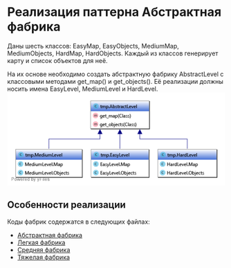 # Реализация паттерна Абстрактная фабрика
Даны шесть классов: EasyMap, EasyObjects, MediumMap, MediumObjects, HardMap, HardObjects. Каждый из классов генерирует карту и список объектов для неё.

На их основе необходимо создать абстрактную фабрику AbstractLevel c классовыми методами get_map() и get_objects(). Её реализации должны носить имена EasyLevel, MediumLevel и HardLevel.
![img.png](img.png)

## Особенности реализации
Коды фабрик содержатся в следующих файлах:
* [Абстрактная фабрика](abstract_factory.py)
* [Легкая фабрика](easy_factory.py)
* [Средняя фабрика](medium_factory.py)
* [Тяжелая фабрика](hard_factory.py)